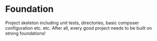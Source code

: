 Foundation
===========

Project skeleton including unit tests, directories, basic composer configuration etc. etc.
After all, every good project needs to be built on strong foundations!
